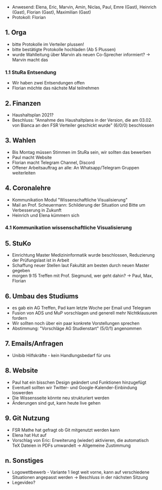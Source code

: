 ---
---

* Anwesend: Elena, Eric, Marvin, Amin, Niclas, Paul, Emre (Gast), Heinrich (Gast), Florian (Gast), Maximilian (Gast)
* Protokoll: Florian

## 1. Orga
  * bitte Protokolle im Verteiler plussen!
  * bitte bestätigte Protokolle hochladen (Ab 5 Plussen)
  * wurde Wahlleitung über Marvin als neuen Co-Sprecher informiert? -> Marvin macht das

### 1.1 StuRa Entsendung
  * Wir haben zwei Entsendungen offen
  * Florian möchte das nächste Mal teilnehmen

## 2. Finanzen
  * Haushaltsplan 2021?
  * Beschluss: "Annahme des Haushaltplans in der Version, die am 03.02. von Bianca an den FSR Verteiler geschickt wurde" (6/0/0) beschlossen

## 3. Wahlen
  * Bis Montag müssen Stimmen im StuRa sein, wir sollten das bewerben
  * Paul macht Website
  * Florian macht Telegram Channel, Discord
  * Offener Arbeitsauftrag an alle: An Whatsapp/Telegram Gruppen weiterleiten

## 4. Coronalehre
  * Kommunikation Modul "Wissenschaftliche Visualisierung"
  * Mail an Prof. Scheuermann: Schilderung der Situation und Bitte um Verbesserung in Zukunft
  * Heinrich und Elena kümmern sich

### 4.1 Kommunikation wissenschaftliche Visualisierung

## 5. StuKo
  * Einrichtung Master Medizininformatik wurde beschlossen, Reduzierung der Prüfungslast ist in Arbeit
  * Schaffung neuer Stellen laut Fakultät am besten durch neuen Master gegeben
  * morgen 9:15 Treffen mit Prof. Siegmund, wer geht dahin? -> Paul, Max, Florian

## 6. Umbau des Studiums
  * es gab ein AG Treffen, Pad kam letzte Woche per Email und Telegram
  * Fusion von ADS und MuP vorschlagen und generell mehr Nichtklausuren fordern
  * Wir sollten noch über ein paar konkrete Vorstellungen sprechen
  * Abstimmung: "Vorschläge AG Studienstart" (5/0/1) angenommen

## 7. Emails/Anfragen
  * Unibib Hilfskräfte - kein Handlungsbedarf für uns

## 8. Website
  * Paul hat ein bisschen Design geändert und Funktionen hinzugefügt
  * Eventuell sollten wir Twitter- und Google-Kalender-Einbindung loswerden
  * Die Wissensseite könnte neu strukturiert werden
  * Änderungen sind gut, kann heute live gehen

## 9. Git Nutzung
  * FSR Mathe hat gefragt ob Git mitgenutzt werden kann
  * Elena hat Hut auf
  * Vorschlag von Eric: Erweiterung (wieder) aktivieren, die automatisch TeX Dateien in PDFs umwandelt -> Allgemeine Zustimmung

## n. Sonstiges
  * Logowettbewerb - Variante 1 liegt weit vorne, kann auf verschiedene Situationen angepasst werden -> Beschluss in der nächsten Sitzung
  * Legevideo?

